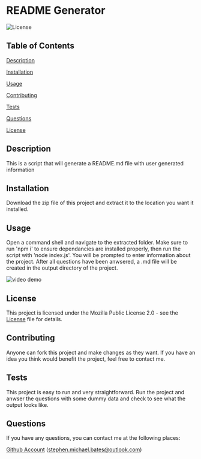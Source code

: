 # README Generator
![License](https://img.shields.io/badge/License-Mozilla_Public_License_2.0-blue)

## Table of Contents

[Description](#description)

[Installation](#installation)

[Usage](#usage)

[Contributing](#contributing)
 
[Tests](#tests)
 
[Questions](#questions)

[License](#license)
 

## Description

This is a script that will generate a README.md file with user generated information

## Installation

Download the zip file of this project and extract it to the location you want it installed.

## Usage

Open a command shell and navigate to the extracted folder. Make sure to run 'npm i' to ensure dependancies are installed properly, then run the script with 'node index.js'. You will be prompted to enter information about the project. After all questions have been anwsered, a .md file will be created in the output directory of the project.

![video demo](https://drive.google.com/file/d/1Poe3rJKezYepzM8MqIuabSsaxrc_PVOo/view?usp=drive_link)
## License

This project is licensed under the Mozilla Public License 2.0 - see the [License](http://choosealicense.com/licenses/mpl-2.0/) file for details.

## Contributing

Anyone can fork this project and make changes as they want. If you have an idea you think would benefit the project, feel free to contact me.

## Tests

This project is easy to run and very straightforward. Run the project and anwser the questions with some dummy data and check to see what the output looks like.

## Questions

If you have any questions, you can contact me at the following places:

[Github Account](https://github.com/Stephen-Bates)
(stephen.michael.bates@outlook.com)
